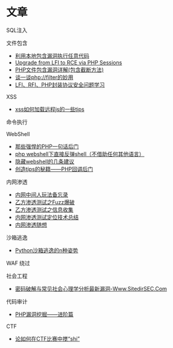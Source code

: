 
# 文章

SQL注入

文件包含
* [利用本地包含漏洞执行任意代码](http://blog.csdn.net/xysoul/article/details/45031675)
* [Upgrade from LFI to RCE via PHP Sessions](https://www.rcesecurity.com/2017/08/from-lfi-to-rce-via-php-sessions/)
* [PHP文件包含漏洞详解(包含截断方法)](https://www.2cto.com/article/201304/204158.html)
* [谈一谈php://filter的妙用](https://www.leavesongs.com/PENETRATION/php-filter-magic.html)
* [LFI、RFI、PHP封装协议安全问题学习](http://www.tuicool.com/articles/VvaAzy)

XSS
* [xss如何加载远程js的一些tips](http://www.freebuf.com/articles/web/24496.html)

命令执行

WebShell
* [那些强悍的PHP一句话后门](https://www.virzz.com/2016/10/19/%E9%82%A3%E4%BA%9B%E5%BC%BA%E6%82%8D%E7%9A%84PHP%E4%B8%80%E5%8F%A5%E8%AF%9D%E5%90%8E%E9%97%A8.html)
* [php webshell下直接反弹shell（不借助任何其他语言）](https://www.leavesongs.com/PHP/backshell-via-php.html)
* [隐藏webshell的几条建议](http://3xp10it.cc/webshell/2016/07/28/%E9%9A%90%E8%97%8Fwebshell/)
* [创造tips的秘籍——PHP回调后门](https://www.leavesongs.com/PENETRATION/php-callback-backdoor.html#0x03-php548assert)

内网渗透
* [内网中间人玩法备忘录](http://3xp10it.cc/web/2017/05/16/%E5%86%85%E7%BD%91%E4%B8%AD%E9%97%B4%E4%BA%BA%E7%8E%A9%E6%B3%95%E5%A4%87%E5%BF%98%E5%BD%95/)
* [乙方渗透测试之Fuzz爆破](http://www.cnnetarmy.com/%E4%B9%99%E6%96%B9%E6%B8%97%E9%80%8F%E6%B5%8B%E8%AF%95%E4%B9%8BFuzz%E7%88%86%E7%A0%B4/)
* [乙方渗透测试之信息收集](http://www.cnnetarmy.com/%E4%B9%99%E6%96%B9%E6%B8%97%E9%80%8F%E6%B5%8B%E8%AF%95%E4%B9%8B%E4%BF%A1%E6%81%AF%E6%94%B6%E9%9B%86/)
* [内网渗透测试定位技术总结](https://zhuanlan.zhihu.com/p/26171460)
* [内网渗透随想](http://www.secbox.cn/skill/6872.html)


沙箱逃逸
* [Python沙箱逃逸的n种姿势](https://mp.weixin.qq.com/s/PLI-yjqmA3gwk5w3KHzOyA)

WAF 绕过

社会工程
* [密码破解与常见社会心理学分析最新漏洞-Www.SitedirSEC.Com](http://www.sitedirsec.com/exploit-1835.html)

代码审计
* [PHP漏洞挖掘——进阶篇](http://blog.nsfocus.net/php-vulnerability-mining/)


CTF
* [论如何在CTF比赛中搅“shi”](http://www.freebuf.com/articles/web/118149.html)

